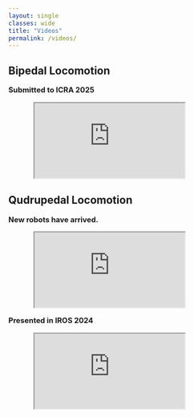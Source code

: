 ```yaml
---
layout: single
classes: wide
title: "Videos"
permalink: /videos/
---
```


<style>
  .video-container {
    width: 80%;           /* Set width to 80% of the parent container */
    max-width: 900px;     /* Optional: Limit the max width */
    margin: auto;         /* Center the container */
    position: relative;   /* Needed for aspect-ratio scaling */
  }
</style>

## Bipedal Locomotion 

<p style="font-size:11pt">
<b>Submitted to ICRA 2025</b>
</p>

<div class="video-container">
  <iframe src="https://www.youtube.com/embed/tRX4j422qTs" 
          allow="autoplay; encrypted-media" allowfullscreen></iframe>
</div>
<p> </p>

## Qudrupedal Locomotion
<p style="font-size:11pt">
<b>New robots have arrived.</b>
</p>

<div class="video-container">
  <iframe src="https://www.youtube.com/embed/qQe_QMOhKnM" 
          allow="autoplay; encrypted-media" allowfullscreen></iframe>
</div>


<p style="font-size:11pt"> 
<b>Presented in IROS 2024</b>
</p>

<div class="video-container">
  <iframe src="https://www.youtube.com/embed/8tWnDhS-yXw" 
          allow="autoplay; encrypted-media" allowfullscreen></iframe>
</div>

